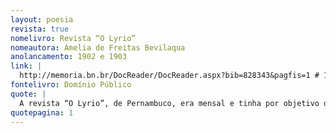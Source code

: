 ```yaml
---
layout: poesia
revista: true
nomelivro: Revista “O Lyrio”
nomeautora: Amelia de Freitas Bevilaqua
anolancamento: 1902 e 1903
link: |
  http://memoria.bn.br/DocReader/DocReader.aspx?bib=828343&pagfis=1 # 1 $ http://memoria.bn.br/DocReader/DocReader.aspx?bib=828343&pagfis=17 # 2 $ http://memoria.bn.br/DocReader/DocReader.aspx?bib=828343&pagfis=29 # 4 $ http://memoria.bn.br/DocReader/DocReader.aspx?bib=828343&pagfis=45 # 7 $ http://memoria.bn.br/DocReader/DocReader.aspx?bib=828343&pagfis=45 # 13-14 $ 
fontelivro: Domínio Público
quote: |
  A revista “O Lyrio”, de Pernambuco, era mensal e tinha por objetivo disseminar a arte e leitura entre o público feminino, de mulheres para mulheres, buscando maior inclusão e direito ao acesso à esses recursos. Confira aqui 5 edições publicadas no início do século XX com textos de diversas autoras que marcaram a Literatura brasileira e merecem ser conhecidas!
quotepagina: 1
---
```

